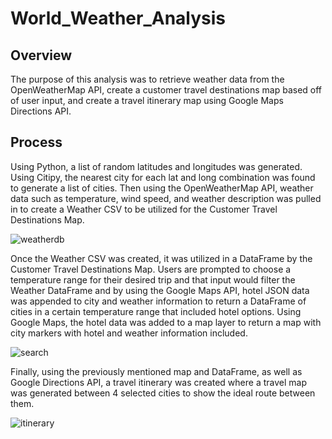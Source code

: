 # World_Weather_Analysis

## Overview
The purpose of this analysis was to retrieve weather data from the OpenWeatherMap API, create a customer travel destinations map based off of user input, and create a travel itinerary map using Google Maps Directions API.

## Process
Using Python, a list of random latitudes and longitudes was generated. Using Citipy, the nearest city for each lat and long combination was found to generate a list of cities. Then using the OpenWeatherMap API, weather data such as temperature, wind speed, and weather description was pulled in to create a Weather CSV to be utilized for the Customer Travel Destinations Map.

![weatherdb](https://github.com/typicalchazz/World_Weather_Analysis/blob/main/Weather_Database/Weather_DB.png)


Once the Weather CSV was created, it was utilized in a DataFrame by the Customer Travel Destinations Map. Users are prompted to choose a temperature range for their desired trip and that input would filter the Weather DataFrame and by using the Google Maps API, hotel JSON data was appended to city and weather information to return a DataFrame of cities in a certain temperature range that included hotel options. Using Google Maps, the hotel data was added to a map layer to return a map with city markers with hotel and weather information included.

![search](https://github.com/typicalchazz/World_Weather_Analysis/blob/main/Vacation_Search/WeatherPy_vacation_map.png)


Finally, using the previously mentioned map and DataFrame, as well as Google Directions API, a travel itinerary was created where a travel map was generated between 4 selected cities to show the ideal route between them.

![itinerary](https://github.com/typicalchazz/World_Weather_Analysis/blob/main/Vacation_Itinerary/WeatherPy_travel_map_markers.png)
